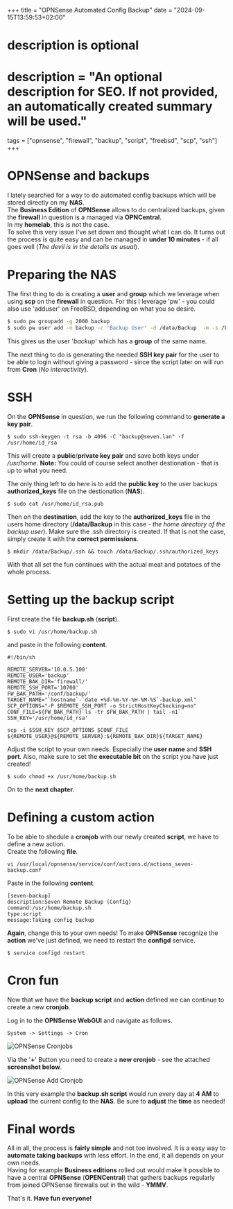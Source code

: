 +++
title = "OPNSense Automated Config Backup"
date = "2024-09-15T13:59:53+02:00"

#
# description is optional
#
# description = "An optional description for SEO. If not provided, an automatically created summary will be used."

tags = ["opnsense", "firewall", "backup", "script", "freebsd", "scp", "ssh"]
+++

# OPNSense and backups
I lately searched for a way to do automated config backups which will be stored directly on my **NAS**.   
The **Business Edition** of **OPNSense** allows to do centralized backups, given the **firewall** in question is a managed via **OPNCentral**.   
In my **homelab**, this is not the case.   
To solve this very issue I've set down and thought what I can do. It turns out the process is quite easy and can be managed in **under 10 minutes** - if all goes well (*The devil is in the details as usual*).

# Preparing the NAS
The first thing to do is creating a **user** and **group** which we leverage when using **scp** on the **firewall** in question.
For this I leverage 'pw' - you could also use 'adduser' on FreeBSD, depending on what you so desire.

```bash
$ sudo pw groupadd -g 2000 backup
$ sudo pw user add -n backup -c 'Backup User' -d /data/Backup  -m -s /bin/sh -g 2000
```

This gives us the user '*backup*' which has a **group** of the same name.

The next thing to do is generating the needed **SSH key pair** for the user to be able to login without giving a password - since the script later on will run from **Cron** (*No interactivity*).

# SSH
On the **OPNSense** in question, we run the following command to **generate a key pair**.

```shell
$ sudo ssh-keygen -t rsa -b 4096 -C "backup@seven.lan" -f /usr/home/id_rsa
```
This will create a **public**/**private key pair** and save both keys under */usr/home*.
**Note:** You could of course select another destionation - that is up to what you need.

The only thing left to do here is to add the **public key** to the user backups **authorized_keys** file on the destionation (**NAS**).

```shell
$ sudo cat /usr/home/id_rsa.pub
```

Then on the **destination**, add the key to the **authorized_keys** file in the users home directory (**/data/Backup** in this case - *the home directory of the backup user*).
Make sure the .ssh directory is created. If that is not the case, simply create it with the **correct permissions**.

```shell
$ mkdir /data/Backup/.ssh && touch /data/Backup/.ssh/authorized_keys
```

With that all set the fun continues with the actual meat and potatoes of the whole process.

# Setting up the backup script
First create the file **backup.sh** (**script**).

```shell
$ sudo vi /usr/home/backup.sh
```

and paste in the following **content**.

```shell
#!/bin/sh

REMOTE_SERVER='10.0.5.100'
REMOTE_USER='backup'
REMOTE_BAK_DIR='firewall/'
REMOTE_SSH_PORT='10700'
FW_BAK_PATH='/conf/backup/'
TARGET_NAME="`hostname`-`date +%d-%m-%Y-%H-%M-%S`-backup.xml"
SCP_OPTIONS="-P $REMOTE_SSH_PORT -o StrictHostKeyChecking=no"
CONF_FILE=${FW_BAK_PATH}`ls -tr $FW_BAK_PATH | tail -n1`
SSH_KEY='/usr/home/id_rsa'

scp -i $SSH_KEY $SCP_OPTIONS $CONF_FILE ${REMOTE_USER}@${REMOTE_SERVER}:${REMOTE_BAK_DIR}${TARGET_NAME}
```
Adjust the script to your own needs. Especially the **user name** and **SSH port**.
Also, make sure to set the **executable bit** on the script you have just created!

```shell
$ sudo chmod +x /usr/home/backup.sh
```

On to the **next chapter**.

# Defining a custom action
To be able to shedule a **cronjob** with our newly created **script**, we have to define a new action.   
Create the following **file**.

```shell
vi /usr/local/opnsense/service/conf/actions.d/actions_seven-backup.conf
```

Paste in the following **content**.

```shell
[seven-backup]
description:Seven Remote Backup (Config)
command:/usr/home/backup.sh
type:script
message:Taking config backup
```
**Again**, change this to your own needs!
To make **OPNSense** recognize the **action** we've just defined, we need to restart the **configd** service.

```shell
$ service configd restart
```

# Cron fun
Now that we have the **backup script** and **action** defined we can continue to create a new **cronjob**.

Log in to the **OPNSense WebGUI** and navigate as follows.

```
System -> Settings -> Cron
```

![OPNSense Cronjobs](/images/opnsense-cron.png)

Via the '**+**' Button you need to create a **new cronjob** - see the attached **screenshot below**.

![OPNSense Add Cronjob](/images/opnsense-add-cronjob.png)

In this very example the **backup.sh script** would run every day at **4 AM** to **upload** the current config to the **NAS**.
Be sure to **adjust** the **time** as needed!

# Final words
All in all, the process is **fairly simple** and not too involved. It is a easy way to **automate taking backups** with less effort. In the end, it all depends on your own needs.   
Having for example **Business editions** rolled out would make it possible to have a central **OPNSense** (**OPENCentral**) that gathers backups regularly from joined OPNSense firewalls out in the wild - **YMMV**.

That's it. **Have fun everyone!**